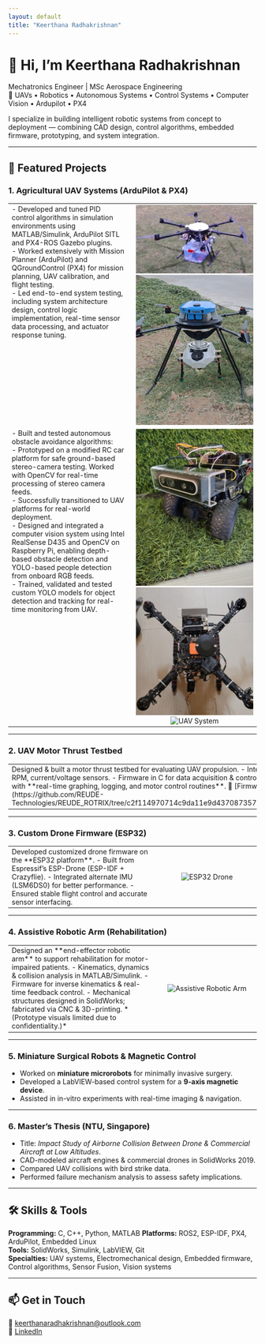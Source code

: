 ```yaml
---
layout: default
title: "Keerthana Radhakrishnan"
---
```


# 👋 Hi, I’m Keerthana Radhakrishnan  
Mechatronics Engineer | MSc Aerospace Engineering  
🚀 UAVs • Robotics • Autonomous Systems • Control Systems • Computer Vision • Ardupilot • PX4

I specialize in building intelligent robotic systems from concept to deployment — combining CAD design, control algorithms, embedded firmware, prototyping, and system integration.  

---

## 🚀 Featured Projects  

### 1. Agricultural UAV Systems (ArduPilot & PX4)  

<table>
<tr>
<td style="width:50%; vertical-align:top; padding-right:15px;">
- Developed and tuned PID control algorithms in simulation environments using MATLAB/Simulink, ArduPilot SITL and PX4-ROS Gazebo plugins. <br>
- Worked extensively with Mission Planner (ArduPilot) and QGroundControl (PX4) for mission planning, UAV calibration, and flight testing. <br>
- Led end-to-end system testing, including system architecture design, control logic implementation, real-time sensor data processing, and actuator response tuning.  
</td>
<td style="width:50%; text-align:center;">
<img src="assets/Grabber_arm.png" alt="UAV System" width="100%">
<img src="assets/Drone1.png" alt="UAV System" width="100%">
</td>
</tr>
<tr>
<td style="width:50%; vertical-align:top; padding-right:15px;">
- Built and tested autonomous obstacle avoidance algorithms: <br>
    - Prototyped on a modified RC car platform for safe ground-based stereo-camera testing. Worked with OpenCV for real-time processing of stereo camera feeds. <br>
    - Successfully transitioned to UAV platforms for real-world deployment. <br>
- Designed and integrated a computer vision system using Intel RealSense D435 and OpenCV on Raspberry Pi, enabling depth-based obstacle detection and YOLO-based people detection from onboard RGB feeds. <br>
- Trained, validated and tested custom YOLO models for object detection and tracking for real-time monitoring from UAV.
</td>
<td style="width:50%; text-align:center;">
<img src="assets/RCcar.png" alt="UAV System" width="100%">
<img src="assets/Drone2.png" alt="UAV System" width="100%">
<img src="assets/Drone3.png" alt="UAV System" width="100%">
</td>
</tr>
</table>  

---

### 2. UAV Motor Thrust Testbed  

<table>
<tr>
<td style="width:60%; vertical-align:top; padding-right:15px;">
Designed & built a motor thrust testbed for evaluating UAV propulsion.  
- Integrated load cells, RPM, current/voltage sensors.  
- Firmware in C for data acquisition & control.  
- Web dashboard with **real-time graphing, logging, and motor control routines**.  
🔗 [Firmware on GitHub](https://github.com/REUDE-Technologies/REUDE_ROTRIX/tree/c2f114970714c9da11e9d43708735733df56fc4a/Firmware)  
</td>
<td style="width:40%; text-align:center;">
<img src="assets/thrust-testbed.jpg" alt="UAV Thrust Testbed" width="100%">
</td>
</tr>
</table>  

---

### 3. Custom Drone Firmware (ESP32)  

<table>
<tr>
<td style="width:60%; vertical-align:top; padding-right:15px;">
Developed customized drone firmware on the **ESP32 platform**.  
- Built from Espressif’s ESP-Drone (ESP-IDF + Crazyflie).  
- Integrated alternate IMU (LSM6DS0) for better performance.  
- Ensured stable flight control and accurate sensor interfacing.  
</td>
<td style="width:40%; text-align:center;">
<img src="assets/esp32-drone.jpg" alt="ESP32 Drone" width="100%">
</td>
</tr>
</table>  

---

### 4. Assistive Robotic Arm (Rehabilitation)  

<table>
<tr>
<td style="width:60%; vertical-align:top; padding-right:15px;">
Designed an **end-effector robotic arm** to support rehabilitation for motor-impaired patients.  
- Kinematics, dynamics & collision analysis in MATLAB/Simulink.  
- Firmware for inverse kinematics & real-time feedback control.  
- Mechanical structures designed in SolidWorks; fabricated via CNC & 3D-printing.  
*(Prototype visuals limited due to confidentiality.)*  
</td>
<td style="width:40%; text-align:center;">
<img src="assets/robotic-arm.jpg" alt="Assistive Robotic Arm" width="100%">
</td>
</tr>
</table>  

---

### 5. Miniature Surgical Robots & Magnetic Control  

- Worked on **miniature microrobots** for minimally invasive surgery.  
- Developed a LabVIEW-based control system for a **9-axis magnetic device**.  
- Assisted in in-vitro experiments with real-time imaging & navigation.  

---

### 6. Master’s Thesis (NTU, Singapore)  

- Title: *Impact Study of Airborne Collision Between Drone & Commercial Aircraft at Low Altitudes*.  
- CAD-modeled aircraft engines & commercial drones in SolidWorks 2019.  
- Compared UAV collisions with bird strike data.  
- Performed failure mechanism analysis to assess safety implications.  

---

## 🛠 Skills & Tools  
**Programming:** C, C++, Python, MATLAB
**Platforms:** ROS2, ESP-IDF, PX4, ArduPilot, Embedded Linux  
**Tools:** SolidWorks, Simulink, LabVIEW, Git  
**Specialties:** UAV systems,  Electromechanical design, Embedded firmware, Control algorithms, Sensor Fusion, Vision systems 

---

## 📫 Get in Touch  
📧 [keerthanaradhakrishnan@outlook.com](mailto:keerthanaradhakrishnan@outlook.com)  
💼 [LinkedIn](https://www.linkedin.com/in/keerthanaradhakrishnan)  

